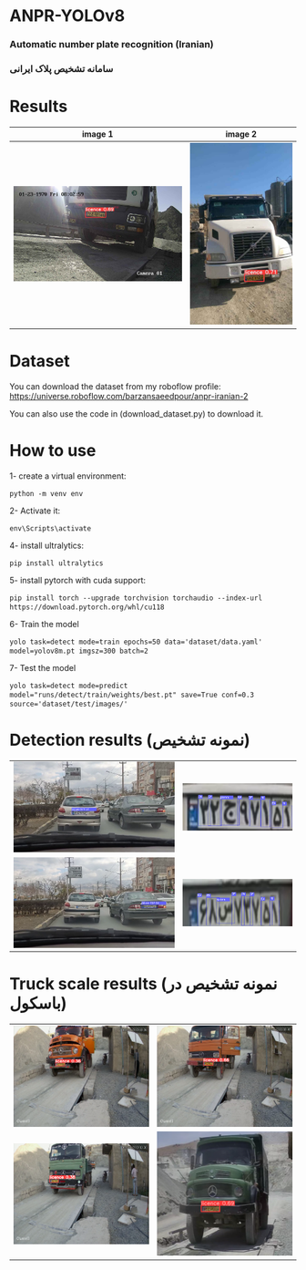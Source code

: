 # ANPR-YOLOv8
### Automatic number plate recognition (Iranian)

### سامانه تشخیص پلاک ایرانی

# Results

| image 1 | image 2 |
|----------|----------|
|<img src="files/1.jpg" alt="Image 1">|<img src="files/4.jpeg" alt="Image 4">|

# Dataset
You can download the dataset from my roboflow profile:
https://universe.roboflow.com/barzansaeedpour/anpr-iranian-2

You can also use the code in (download_dataset.py) to download it. 

# How to use
1- create a virtual environment:
```
python -m venv env
```
2- Activate it:
```
env\Scripts\activate
```

4- install ultralytics:
```
pip install ultralytics
```

5- install pytorch with cuda support:

```
pip install torch --upgrade torchvision torchaudio --index-url https://download.pytorch.org/whl/cu118
```

6- Train the model
```
yolo task=detect mode=train epochs=50 data='dataset/data.yaml' model=yolov8m.pt imgsz=300 batch=2 
```

7- Test the model
```
yolo task=detect mode=predict model="runs/detect/train/weights/best.pt" save=True conf=0.3 source='dataset/test/images/'
```

# Detection results (نمونه تشخیص)

|  |  |
|----------|----------|
|<img src="files/11.png" alt="Image 2">|<img src="files/11_detected_chars.png" alt="Image 3">|
|<img src="files/3_.png" alt="Image 2">|<img src="files/3_detected_chars.png" alt="Image 3">|

# Truck scale results (نمونه تشخیص در باسکول)

|  |  |
|----------|----------|
|<img src="files/2.png" alt="Image 2">|<img src="files/3.png" alt="Image 3">|
|<img src="files/5.png" alt="Image 5">|<img src="files/6.png" alt="Image 6">|
